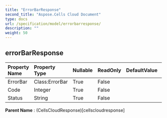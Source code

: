 ```yaml
---
title: "ErrorBarResponse"
second_title: "Aspose.Cells Cloud Document"
type: docs
url: /specification/model/errorbarresponse/
description: ""
weight: 50
---
```


## **errorBarResponse**

 

| Property Name | Property Type | Nullable |  ReadOnly | DefaultValue | Description | 
| :- | :- | :- |:- |  :- | :- |
| ErrorBar | Class:ErrorBar | True |  False |  |  |  
| Code | Integer | True |  False |  |  |  
| Status | String | True |  False |  |  |  

**Parent Name** : (CellsCloudResponse)[cellscloudresponse]

